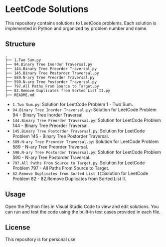 # LeetCode Solutions

This repository contains solutions to LeetCode problems. Each solution is implemented in Python and organized by problem number and name.

## Structure



```
.
├── 1.Two Sum.py
├── 94.Binary Tree Inorder Traversal.py
├── 144.Binary Tree Preorder Traversal.py
├── 145.Binary Tree Postorder Traversal.py
├── 589.N-ary Tree Preorder Traversal.py
├── 590.N-ary Tree Postorder Traversal.py
├── 797.All Paths From Source to Target.py
├── 82.Remove Duplicates from Sorted List II.py
├── README.md
```

- `1.Two Sum.py`: Solution for LeetCode Problem 1 - Two Sum.
- `94.Binary Tree Inorder Traversal.py`: Solution for LeetCode Problem 94 - Binary Tree Inorder Traversal.
- `144.Binary Tree Preorder Traversal.py`: Solution for LeetCode Problem 144 - Binary Tree Preorder Traversal.
- `145.Binary Tree Postorder Traversal.py`: Solution for LeetCode Problem 145 - Binary Tree Postorder Traversal.
- `589.N-ary Tree Preorder Traversal.py`: Solution for LeetCode Problem 589 - N-ary Tree Preorder Traversal.
- `590.N-ary Tree Postorder Traversal.py`: Solution for LeetCode Problem 590 - N-ary Tree Postorder Traversal.
- `797.All Paths From Source to Target.py`: Solution for LeetCode Problem 797 - All Paths From Source to Target.
- `82.Remove Duplicates from Sorted List II`:Solution for LeetCode Problem 82 - 82.Remove Duplicates from Sorted List II.

## Usage

Open the Python files in Visual Studio Code to view and edit solutions. You can run and test the code using the built-in test cases provided in each file.

## License

This repository is for personal use